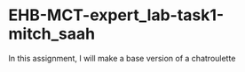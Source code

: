 # EHB-MCT-expert_lab-task1-mitch_saah
 In this assignment, I will make a base version of a chatroulette
